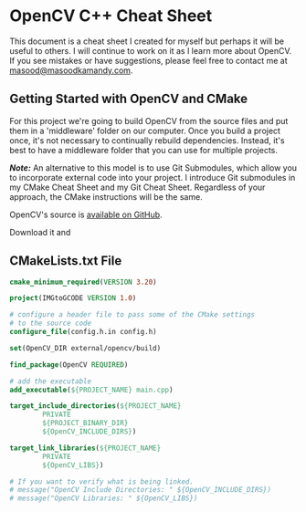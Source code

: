# OpenCV C++ Cheat Sheet

This document is a cheat sheet I created for myself but perhaps it will be useful to others. I will continue to work on it as I learn more about OpenCV. If you see mistakes or have suggestions, please feel free to contact me at masood@masoodkamandy.com.

## Getting Started with OpenCV and CMake

For this project we're going to build OpenCV from the source files and put them in a 'middleware' folder on our computer. Once you build a project once, it's not necessary to continually rebuild dependencies. Instead, it's best to have a middleware folder that you can use for multiple projects.

***Note:*** An alternative to this model is to use Git Submodules, which allow you to incorporate external code into your project. I introduce Git submodules in my CMake Cheat Sheet and my Git Cheat Sheet. Regardless of your approach, the CMake instructions will be the same.

OpenCV's source is [available on GitHub](https://github.com/opencv/opencv).

Download it and 

## CMakeLists.txt File

```cmake
cmake_minimum_required(VERSION 3.20)

project(IMGtoGCODE VERSION 1.0)

# configure a header file to pass some of the CMake settings
# to the source code
configure_file(config.h.in config.h)

set(OpenCV_DIR external/opencv/build)

find_package(OpenCV REQUIRED)

# add the executable
add_executable(${PROJECT_NAME} main.cpp)

target_include_directories(${PROJECT_NAME}
        PRIVATE
        ${PROJECT_BINARY_DIR}
        ${OpenCV_INCLUDE_DIRS})

target_link_libraries(${PROJECT_NAME}
        PRIVATE
        ${OpenCV_LIBS})

# If you want to verify what is being linked.
# message("OpenCV Include Directories: " ${OpenCV_INCLUDE_DIRS})
# message("OpenCV Libraries: " ${OpenCV_LIBS})
```

